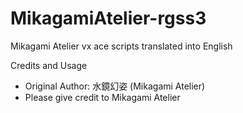 # MikagamiAtelier-rgss3
Mikagami Atelier vx ace scripts translated into English

Credits and Usage
- Original Author: 水鏡幻姿 (Mikagami Atelier)
- Please give credit to Mikagami Atelier
